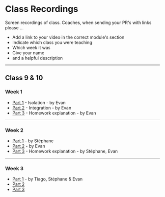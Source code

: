 # Class Recordings

Screen recordings of class.  Coaches, when sending your PR's with links please ...

* Add a link to your video in the correct module's section
* Indicate which class you were teaching
* Which week it was
* Give your name
* and a helpful description

---

## Class 9 & 10

### Week 1

* [Part 1](https://vimeo.com/419992403) - Isolation - by Evan
* [Part 2](https://vimeo.com/419993111) - Integration - by Evan
* [Part 3](https://vimeo.com/419991575) - Homework explanation - by Evan

---
### Week 2

* [Part 1](https://vimeo.com/422148962) - by Stéphane
* [Part 2](https://vimeo.com/422149182) - by Evan
* [Part 3](https://vimeo.com/422347127) - Homework explanation - by Stéphane, Evan

---
### Week 3

* [Part 1](https://vimeo.com/424498862) - by Tiago, Stéphane & Evan
* [Part 2](https://vimeo.com/424519483)
* [Part 3](https://vimeo.com/424525176)


